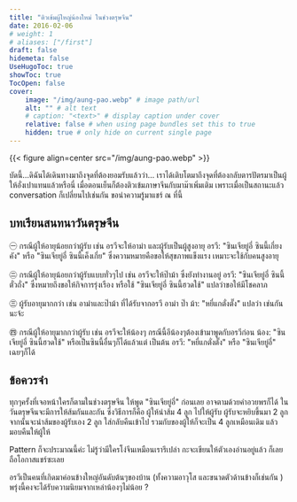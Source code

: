```yaml
---
title: "ติวเข้มผู้ใหญ่น้องใหม่ ในช่วงตรุษจีน"
date: 2016-02-06
# weight: 1
# aliases: ["/first"]
draft: false
hidemeta: false
UseHugoToc: true
showToc: true
TocOpen: false
cover:
    image: "/img/aung-pao.webp" # image path/url
    alt: "" # alt text
    # caption: "<text>" # display caption under cover
    relative: false # when using page bundles set this to true
    hidden: true # only hide on current single page
---
```

{{< figure align=center src="/img/aung-pao.webp" >}}

บัดนี้…ดิฉันได้เดินทางมาถึงจุดที่ต้องยอมรับแล้วว่า…
เราได้เติบโตมาถึงจุดที่ต้องกลับตารปัตรมาเป็นผู้ให้อั่งเปาแทนแล้วหรือนี่
เมื่อตอนเย็นก็ต้องติวเข้มภาษาจีนกับมาม๊าเพิ่มเติม เพราะเมื่อเป็นสถานะแล้ว conversation ก็เปลี่ยนไปเช่นกัน ขอนำความรู้มาแชร์ ณ ที่นี้

## บทเรียนสนทนาวันตรุษจีน

㊀ กรณีผู้ให้อายุน้อยกว่าผู้รับ เช่น อรวีจะให้อาม่า และผู้รับเป็นผู้สูงอายุ
อรวี: "ซินเจียยู่อี่ ซินนี้เกี่ยงคัง" หรือ "ซินเจียยู่อี่ ซินนี้เค็งเกี่ย" ซึ่งความหมายคือขอให้สุขภาพแข็งแรง เหมาะจะใช้กับคนสูงอายุ

㊁ กรณีผู้ให้อายุน้อยกว่าผู้รับแบบทั่วๆไป เช่น อรวีจะให้ป๊าม้า ซึ่งยังทำงานอยู่
อรวี: "ซินเจียยู่อี่ ซินนี้ตั่วถั่ง" ซึ่งหมายถึงขอให้กิจการรุ่งเรือง
หรือใช้ "ซินเจียยู่อี่ ซินนี้ฮวดใช้" แปลว่าขอให้มีโชคลาภ


㊂ ผู้รับอายุมากกว่า เช่น อาม่าและป๊าม้า ที่ได้รับจากอรวี
อาม่า ป๊า ม้า: "หยี่แกตั่งตั๊ง" แปลว่า เช่นกันนะจ้ะ


㊃ กรณีผู้ให้อายุมากกว่าผู้รับ เช่น อรวีจะให้น้องๆ กรณีนี้อีน้องๆต้องเข้ามาพูดกับอรวีก่อน
น้อง: "ซินเจียยู่อี่ ซินนี้ฮวดใช้" หรือเป็นซินนี้อื่นๆก็ได้แล้วแต่ เป็นต้น
อรวี: "หยี่แกตั่งตั๊ง" หรือ "ซินเจียยู่อี่" เฉยๆก็ได้

## ข้อควรจำ

ทุกๆครั้งที่เจอหน้าใครก็ตามในช่วงตรุษจีน ให้พูด "ซินเจียยู่อี่" ก่อนเลย อาจตามด้วยคำอวยพรก็ได้
ในวันตรุษจีนจะมีการให้ส้มกันและกัน ซึ่งวิธีการก็คือ ผู้ให้นำส้ม 4 ลูก ไปให้ผู้รับ ผู้รับจะหยิบขึ้นมา 2 ลูก จากนั้นจะนำส้มของผู้รับเอง 2 ลูก ใส่กลับคืนเข้าไป รวมกับของผู้ให้ก็จะเป็น 4 ลูกเหมือนเดิม แล้วมอบคืนให้ผู้ให้

Pattern ก็จะประมาณนี้ค่ะ ไม่รู้ว่ามีใครโง่จีนเหมือนเรารึเปล่า กะจะเขียนให้ตัวเองอ่านอยู่แล้ว ก็เลยถือโอกาสแชร์ซะเลย

อรวีเป็นคนที่เกิดมาค่อนข้างใหญ่อันดับต้นๆของบ้าน (ทั้งความอาวุโส และขนาดตัวด้านข้างก็เช่นกัน ) พรุ่งนี้คงจะได้รับความนิยมจากเหล่าน้องๆไม่น้อย ?



